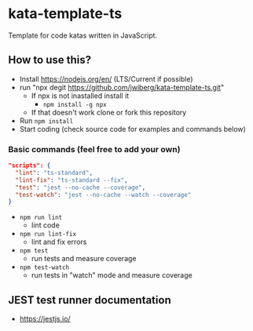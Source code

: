 # kata-template-ts
Template for code katas written in JavaScript. 

## How to use this?

* Install https://nodejs.org/en/ (LTS/Current if possible)
* run "npx degit https://github.com/jwiberg/kata-template-ts.git" 
  * If npx is not inastalled install it
    * `npm install -g npx`
  * If that doesn't work clone or fork this repository
* Run `npm install`
* Start coding (check source code for examples and commands below)

### Basic commands (feel free to add your own)
```json
"scripts": {
  "lint": "ts-standard",
  "lint-fix": "ts-standard --fix",
  "test": "jest --no-cache --coverage",
  "test-watch": "jest --no-cache --watch --coverage"
}
```
* `npm run lint`
  * lint code
* `npm run lint-fix`
  * lint and fix errors
* `npm test`
  * run tests and measure coverage
* `npm test-watch`
  * run tests in "watch" mode and measure coverage
## JEST test runner documentation
* https://jestjs.io/


